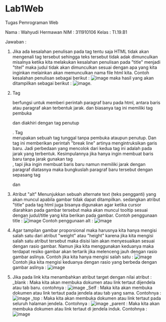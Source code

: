 # Lab1Web
Tugas Pemrograman Web

Nama  : Wahyudi Hermawan
NIM   : 311910106
Kelas : TI.19.B1

Jawaban :
1. Jika ada kesalahan penulisan pada tag tentu saja HTML tidak akan mengenali tag tersebut sehingga teks tersebut tidak adak dimunculkan misalnya ketika kita melakukan kesalahan penulisan pada "title" menjadi "titel" maka judul tidak akan dimunculkan sesuai dengan apa yang kita inginkan melainkan akan memunculkan nama file html kita. 
Contoh kesalahan penulisan sebagai berikut : ![image](https://user-images.githubusercontent.com/81253746/112318664-df7c6800-8cdf-11eb-9786-c340c7fbe0e3.png)
maka hasil yang akan ditampilkan sebagai berikut : ![image](https://user-images.githubusercontent.com/81253746/112318830-0cc91600-8ce0-11eb-811d-ebf40781d2f2.png).

2. Tag <p> berfungsi untuk memberi perintah paragraf baru pada html, antara baris atau paragraf akan terbentuk jarak. dan biasanya tag ini memiliki tag pembuka <p> dan diakhiri dengan tag penutup </p>.
Tag <br/> merupakan sebuah tag tunggal tanpa pembuka ataupun penutup. Dan tag ini memberikan perintah "break line" artinya mengintruksikan garis baru.
Jadi perbedaan yang mencolok dari kedua tag ini adalah pada jarak yang terbentuk.
Kesimpulannya jika hanya ingin membuat baris baru tanpa jarak gunakan tag <br/> , tapi jika ingin membuat baris baru namun memiliki jarak dengan paragraf diatasnya maka bungkuslah paragraf baru tersebut dengan sepasang tag <p>  dan </p>   

3. Atribut "alt" Menunjukkan sebuah alternate text (teks pengganti) yang akan muncul apabila gambar tidak dapat ditampilkan. sedangkan atribut "title" pada tag html juga bisanya digunakan agar ketika cursor diarahkan pada gambar tersebut maka akan muncul tooltip sesuai dengan judul/title yang kita berikan pada gambar.
Contoh penggunaan title : ![image](https://user-images.githubusercontent.com/81253746/112322569-99c19e80-8ce3-11eb-82bd-f5ac45e696ba.png)
Contoh penggunaan alt : ![image](https://user-images.githubusercontent.com/81253746/112322788-c8d81000-8ce3-11eb-97e5-d999499e656c.png)

4. Agar tampilan gambar proporsional maka harusnya kita hanya mengisi salah satu dari atribut "weight" atau "height" karena jika kita mengisi salah satu atribut tersebut maka disisi lain akan menyesuaikan sesuai dengan rasio gambar. Namun jika kita menggunakan keduanya maka terdapat resiko gambar akan tertarik jika melenceng jauh dengan rasio gambar aslinya.
Contoh jika kita hanya mengisi salah satu : ![image](https://user-images.githubusercontent.com/81253746/112322958-edcc8300-8ce3-11eb-9bca-ee3117b028e0.png)
Contoh jika kita mengisi keduanya dengan rasio yang berbeda dengan gambar aslinya : ![image](https://user-images.githubusercontent.com/81253746/112323139-148ab980-8ce4-11eb-8a42-293f141ba0f9.png)

5. Jika pada link kita menambahkan atribut target dengan nilai atribut :
_blank : Maka kita akan membuka dokumen atau link tertaut dijendela atau tab baru. contohnya : ![image](https://user-images.githubusercontent.com/81253746/112324928-d68e9500-8ce5-11eb-9d36-9b2befdb43b1.png)
_Self : Maka kita akan membuka dokumen atau link tertaut pada jendela atau tab yang sama. Contohnya : ![image](https://user-images.githubusercontent.com/81253746/112325210-12295f00-8ce6-11eb-89f5-f61951663f2d.png)
_top : Maka kita akan membuka dokumen atau link tertaut pada seluruh halaman jendela. Contohnya : ![image](https://user-images.githubusercontent.com/81253746/112326300-fd010000-8ce6-11eb-84da-5a710db32d8e.png)
_parent : Maka kita akan membuka dokumen atau link tertaut di jendela induk. Contohnya : ![image](https://user-images.githubusercontent.com/81253746/112326434-199d3800-8ce7-11eb-94b9-a57fba0c18f4.png)
